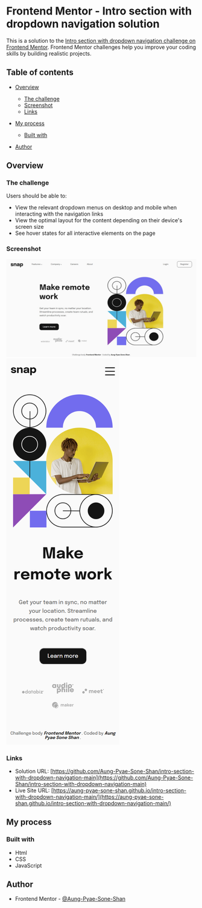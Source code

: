 # Frontend Mentor - Intro section with dropdown navigation solution

This is a solution to the [Intro section with dropdown navigation challenge on Frontend Mentor](https://www.frontendmentor.io/challenges/intro-section-with-dropdown-navigation-ryaPetHE5). Frontend Mentor challenges help you improve your coding skills by building realistic projects. 

## Table of contents

- [Overview](#overview)
  - [The challenge](#the-challenge)
  - [Screenshot](#screenshot)
  - [Links](#links)
- [My process](#my-process)
  - [Built with](#built-with)

- [Author](#author)



## Overview

### The challenge

Users should be able to:

- View the relevant dropdown menus on desktop and mobile when interacting with the navigation links
- View the optimal layout for the content depending on their device's screen size
- See hover states for all interactive elements on the page

### Screenshot

![](./screenshots/desktop.png)
![](./screenshots/mobile.png)



### Links

- Solution URL: [https://github.com/Aung-Pyae-Sone-Shan/intro-section-with-dropdown-navigation-main](https://github.com/Aung-Pyae-Sone-Shan/intro-section-with-dropdown-navigation-main)
- Live Site URL: [https://aung-pyae-sone-shan.github.io/intro-section-with-dropdown-navigation-main/](https://aung-pyae-sone-shan.github.io/intro-section-with-dropdown-navigation-main/)

## My process

### Built with

- Html
- CSS 
- JavaScript


## Author

<!-- - Website - [Add your name here](https://www.your-site.com) -->
- Frontend Mentor - [@Aung-Pyae-Sone-Shan](https://www.frontendmentor.io/profile/Aung-Pyae-Sone-Shan)
<!-- - Twitter - [@yourusername](https://www.twitter.com/yourusername) -->




